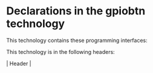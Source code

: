 # Declarations in the gpiobtn technology
This technology  contains these programming interfaces:



This technology is in the following headers:


| Header        | 

